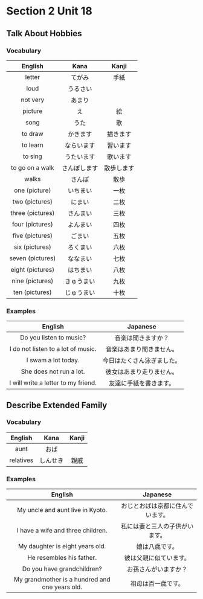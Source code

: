 # Section 2 Unit 18
## Talk About Hobbies
### Vocabulary
| English | Kana | Kanji |
|:-------:|:----:|:-----:|
| letter | てがみ | 手紙 |
| loud | うるさい |  |
| not very | あまり |  |
| picture | え | 絵 |
| song | うた | 歌 |
| to draw | かきます | 描きます |
| to learn | ならいます | 習います |
| to sing | うたいます | 歌います |
| to go on a walk | さんぽします | 散歩します |
| walks | さんぽ | 散歩 |
| one (picture) | いちまい | 一枚 |
| two (pictures) | にまい | 二枚 |
| three (pictures) | さんまい | 三枚 |
| four (pictures) | よんまい | 四枚 |
| five (pictures) | ごまい | 五枚 |
| six (pictures) | ろくまい | 六枚 |
| seven (pictures) | ななまい | 七枚 |
| eight (pictures) | はちまい | 八枚 |
| nine (pictures) | きゅうまい | 九枚 |
| ten (pictures) | じゅうまい | 十枚 |

### Examples
| English | Japanese |
|:-------:|:--------:|
| Do you listen to music? | 音楽は聞きますか？ |
| I do not listen to a lot of music. | 音楽はあまり聞きません。 |
| I swam a lot today. | 今日はたくさん泳ぎました。 |
| She does not run a lot. | 彼女はあまり走りません。 |
| I will write a letter to my friend. | 友達に手紙を書きます。 |

## Describe Extended Family
### Vocabulary
| English | Kana | Kanji |
|:-------:|:----:|:-----:|
| aunt | おば | |
| relatives | しんせき | 親戚 |

### Examples
| English | Japanese |
|:-------:|:--------:|
| My uncle and aunt live in Kyoto. | おじとおばは京都に住んでいます。 |
| I have a wife and three children. | 私には妻と三人の子供がいます。 |
| My daughter is eight years old. | 娘は八歳です。 |
| He resembles his father. | 彼は父親に似ています。 |
| Do you have grandchildren? | お孫さんがいますか？ |
| My grandmother is a hundred and one years old. | 祖母は百一歳です。 |
